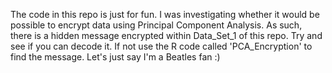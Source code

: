 The code in this repo is just for fun. I was investigating whether it would be possible to encrypt data using Principal Component Analysis.
As such, there is a hidden message encrypted within Data_Set_1 of this repo. Try and see if you can decode it.
If not use the R code called 'PCA_Encryption' to find the message. Let's just say I'm a Beatles fan :)
